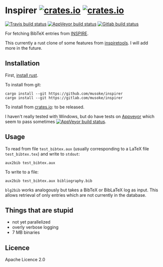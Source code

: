 # Inspirer [![crates.io](https://img.shields.io/crates/v/inspirer.svg)](https://crates.io/crates/inspirer) [![crates.io](https://img.shields.io/crates/l/inspirer.svg)](https://crates.io/crates/inspirer)

[![Travis build status](https://img.shields.io/travis/musoke/inspirer.svg)](https://travis-ci.org/musoke/inspirer/)
[![AppVeyor build status](https://img.shields.io/appveyor/ci/musoke/inspirer.svg)](https://ci.appveyor.com/project/musoke/inspirer)
[![Gitlab build status](https://gitlab.com/musoke/inspirer/badges/master/build.svg)](https://gitlab.com/musoke/inspirer/pipelines)


For fetching BibTeX entries from [INSPIRE](https://inspirehep.net/).

This currently a rust clone of some features from
[inspiretools](https://github.com/DavidMStraub/inspiretools).
I will add more in the future.


## Installation

First, [install rust](https://www.rust-lang.org/en-US/install.html).

To install from git:
```
cargo install --git https://github.com/musoke/inspirer
cargo install --git https://gitlab.com/musoke/inspirer
```

To install from [crates.io](https://crates.io): to be released.

I haven't really tested with Windows, but do have tests on [Appveyor](https://ci.appveyor.com/project/musoke/inspirer)
which seem to pass sometimes [![AppVeyor build status](https://img.shields.io/appveyor/ci/musoke/inspirer.svg)](https://ci.appveyor.com/project/musoke/inspirer).


## Usage

To read from file `test_bibtex.aux` (usually corresponding to a LaTeX file `test_bibtex.tex`) and write to `stdout`:
```
aux2bib test_bibtex.aux
```
To write to a file:
```
aux2bib test_bibtex.aux bibliography.bib
```

`blg2bib` works analogously but takes a BibTeX or BibLaTeX log as input.
This allows retrieval of only entries which are not currently in the database.

## Things that are stupid

  - not yet parallelized
  - overly verbose logging
  - 7 MB binaries


## Licence

Apache Licence 2.0
